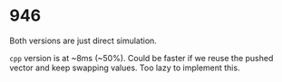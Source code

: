 # 946

Both versions are just direct simulation.

`cpp` version is at ~8ms (~50%). Could be faster if we reuse the pushed vector and keep swapping values. Too lazy to implement this.

